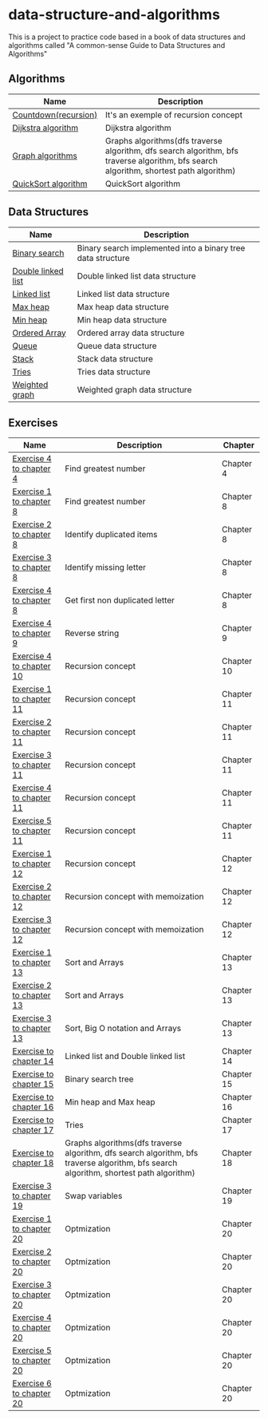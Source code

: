 # data-structure-and-algorithms

This is a project to practice code based in a book of data structures and algorithms called "A common-sense Guide to Data Structures and Algorithms"

## Algorithms

| Name                                                    | Description                                                                                                                            |
| ------------------------------------------------------- | -------------------------------------------------------------------------------------------------------------------------------------- |
| [Countdown(recursion)](/algorithms/countdown.js)        | It's an exemple of recursion concept                                                                                                   |
| [Dijkstra algorithm](/algorithms/DijkstrasAlgorithm.js) | Dijkstra algorithm                                                                                                                     |
| [Graph algorithms](/algorithms/Graphs.js)               | Graphs algorithms(dfs traverse algorithm, dfs search algorithm, bfs traverse algorithm, bfs search algorithm, shortest path algorithm) |
| [QuickSort algorithm](/algorithms/quicksort.js)         | QuickSort algorithm                                                                                                                    |

## Data Structures

| Name                                                       | Description                                                 |
| ---------------------------------------------------------- | ----------------------------------------------------------- |
| [Binary search](/data-structures/BinarySearchTree.js)      | Binary search implemented into a binary tree data structure |
| [Double linked list](/data-structures/doublyLinkedList.js) | Double linked list data structure                           |
| [Linked list](/data-structures/linkedList.js)              | Linked list data structure                                  |
| [Max heap](/data-structures/MaxHeap.js)                    | Max heap data structure                                     |
| [Min heap](/data-structures/MinHeap.js)                    | Min heap data structure                                     |
| [Ordered Array](/data-structures/OrdererdArrays.js)        | Ordered array data structure                                |
| [Queue](/data-structures/Queue.js)                         | Queue data structure                                        |
| [Stack](/data-structures/stack.js)                         | Stack data structure                                        |
| [Tries](/data-structures/Tries.js)                         | Tries data structure                                        |
| [Weighted graph](/data-structures/WeightedGraphVertex.js)  | Weighted graph data structure                               |

## Exercises

| Name                                                  | Description                                                                                                                            | Chapter    |
| ----------------------------------------------------- | -------------------------------------------------------------------------------------------------------------------------------------- | ---------- |
| [Exercise 4 to chapter 4](/exercises/chapter4.4.js)   | Find greatest number                                                                                                                   | Chapter 4  |
| [Exercise 1 to chapter 8](/exercises/chapter8.1.js)   | Find greatest number                                                                                                                   | Chapter 8  |
| [Exercise 2 to chapter 8](/exercises/chapter8.2.js)   | Identify duplicated items                                                                                                              | Chapter 8  |
| [Exercise 3 to chapter 8](/exercises/chapter8.3.js)   | Identify missing letter                                                                                                                | Chapter 8  |
| [Exercise 4 to chapter 8](/exercises/chapter8.4.js)   | Get first non duplicated letter                                                                                                        | Chapter 8  |
| [Exercise 4 to chapter 9](/exercises/chapter9.4.js)   | Reverse string                                                                                                                         | Chapter 9  |
| [Exercise 4 to chapter 10](/exercises/chapter10.4.js) | Recursion concept                                                                                                                      | Chapter 10 |
| [Exercise 1 to chapter 11](/exercises/chapter11.1.js) | Recursion concept                                                                                                                      | Chapter 11 |
| [Exercise 2 to chapter 11](/exercises/chapter11.2.js) | Recursion concept                                                                                                                      | Chapter 11 |
| [Exercise 3 to chapter 11](/exercises/chapter11.3.js) | Recursion concept                                                                                                                      | Chapter 11 |
| [Exercise 4 to chapter 11](/exercises/chapter11.4.js) | Recursion concept                                                                                                                      | Chapter 11 |
| [Exercise 5 to chapter 11](/exercises/chapter11.5.js) | Recursion concept                                                                                                                      | Chapter 11 |
| [Exercise 1 to chapter 12](/exercises/chapter12.1.js) | Recursion concept                                                                                                                      | Chapter 12 |
| [Exercise 2 to chapter 12](/exercises/chapter12.2.js) | Recursion concept with memoization                                                                                                     | Chapter 12 |
| [Exercise 3 to chapter 12](/exercises/chapter12.3.js) | Recursion concept with memoization                                                                                                     | Chapter 12 |
| [Exercise 1 to chapter 13](/exercises/chapter13.1.js) | Sort and Arrays                                                                                                                        | Chapter 13 |
| [Exercise 2 to chapter 13](/exercises/chapter13.2.js) | Sort and Arrays                                                                                                                        | Chapter 13 |
| [Exercise 3 to chapter 13](/exercises/chapter13.3.js) | Sort, Big O notation and Arrays                                                                                                        | Chapter 13 |
| [Exercise to chapter 14](/exercises/chapter14.js)     | Linked list and Double linked list                                                                                                     | Chapter 14 |
| [Exercise to chapter 15](/exercises/chapter15.js)     | Binary search tree                                                                                                                     | Chapter 15 |
| [Exercise to chapter 16](/exercises/chapter16.js)     | Min heap and Max heap                                                                                                                  | Chapter 16 |
| [Exercise to chapter 17](/exercises/chapter17.js)     | Tries                                                                                                                                  | Chapter 17 |
| [Exercise to chapter 18](/exercises/chapter18.js)     | Graphs algorithms(dfs traverse algorithm, dfs search algorithm, bfs traverse algorithm, bfs search algorithm, shortest path algorithm) | Chapter 18 |
| [Exercise 3 to chapter 19](/exercises/chapter19.3.js) | Swap variables                                                                                                                         | Chapter 19 |
| [Exercise 1 to chapter 20](/exercises/chapter20.1.js) | Optmization                                                                                                                            | Chapter 20 |
| [Exercise 2 to chapter 20](/exercises/chapter20.2.js) | Optmization                                                                                                                            | Chapter 20 |
| [Exercise 3 to chapter 20](/exercises/chapter20.3.js) | Optmization                                                                                                                            | Chapter 20 |
| [Exercise 4 to chapter 20](/exercises/chapter20.4.js) | Optmization                                                                                                                            | Chapter 20 |
| [Exercise 5 to chapter 20](/exercises/chapter20.5.js) | Optmization                                                                                                                            | Chapter 20 |
| [Exercise 6 to chapter 20](/exercises/chapter20.6.js) | Optmization                                                                                                                            | Chapter 20 |
